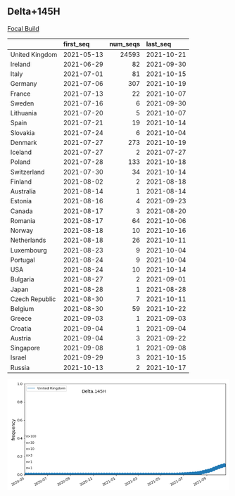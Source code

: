 

## Delta+145H
[Focal Build](https://nextstrain.org/groups/neherlab/ncov/Delta.145H?c=gt-S_145,222)

|                | first_seq   |   num_seqs | last_seq   |
|:---------------|:------------|-----------:|:-----------|
| United Kingdom | 2021-05-13  |      24593 | 2021-10-21 |
| Ireland        | 2021-06-29  |         82 | 2021-09-30 |
| Italy          | 2021-07-01  |         81 | 2021-10-15 |
| Germany        | 2021-07-06  |        307 | 2021-10-19 |
| France         | 2021-07-13  |         22 | 2021-10-07 |
| Sweden         | 2021-07-16  |          6 | 2021-09-30 |
| Lithuania      | 2021-07-20  |          5 | 2021-10-07 |
| Spain          | 2021-07-21  |         19 | 2021-10-14 |
| Slovakia       | 2021-07-24  |          6 | 2021-10-04 |
| Denmark        | 2021-07-27  |        273 | 2021-10-19 |
| Iceland        | 2021-07-27  |          2 | 2021-07-27 |
| Poland         | 2021-07-28  |        133 | 2021-10-18 |
| Switzerland    | 2021-07-30  |         34 | 2021-10-14 |
| Finland        | 2021-08-02  |          2 | 2021-08-18 |
| Australia      | 2021-08-14  |          1 | 2021-08-14 |
| Estonia        | 2021-08-16  |          4 | 2021-09-23 |
| Canada         | 2021-08-17  |          3 | 2021-08-20 |
| Romania        | 2021-08-17  |         64 | 2021-10-06 |
| Norway         | 2021-08-18  |         10 | 2021-10-16 |
| Netherlands    | 2021-08-18  |         26 | 2021-10-11 |
| Luxembourg     | 2021-08-23  |          9 | 2021-10-04 |
| Portugal       | 2021-08-24  |          9 | 2021-10-04 |
| USA            | 2021-08-24  |         10 | 2021-10-14 |
| Bulgaria       | 2021-08-27  |          2 | 2021-09-01 |
| Japan          | 2021-08-28  |          1 | 2021-08-28 |
| Czech Republic | 2021-08-30  |          7 | 2021-10-11 |
| Belgium        | 2021-08-30  |         59 | 2021-10-22 |
| Greece         | 2021-09-03  |          1 | 2021-09-03 |
| Croatia        | 2021-09-04  |          1 | 2021-09-04 |
| Austria        | 2021-09-04  |          3 | 2021-09-22 |
| Singapore      | 2021-09-08  |          1 | 2021-09-08 |
| Israel         | 2021-09-29  |          3 | 2021-10-15 |
| Russia         | 2021-10-13  |          2 | 2021-10-17 |

![Overall trends Delta.145H](/overall_trends_figures/overall_trends_Delta.145H.png)